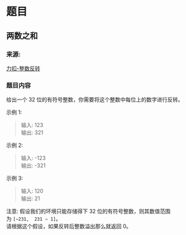 # 题目

## 两数之和

### 来源:

[力扣-整数反转](https://leetcode-cn.com/problems/reverse-integer/)

### 题目内容 

给出一个 32 位的有符号整数，你需要将这个整数中每位上的数字进行反转。<br/>

示例 1:

> 输入: 123<br/>
> 输出: 321<br/>

示例 2:
> 输入: -123<br/>
> 输出: -321<br/>

示例 3:
> 输入: 120<br/>
> 输出: 21<br/>

注意:
假设我们的环境只能存储得下 32 位的有符号整数，则其数值范围为 `[−231,  231 − 1]`。<br/>
请根据这个假设，如果反转后整数溢出那么就返回 0。
